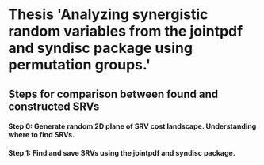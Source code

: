 # Thesis 'Analyzing synergistic random variables from the jointpdf and syndisc package using permutation groups.'

## Steps for comparison between found and constructed SRVs

#### Step 0: Generate random 2D plane of SRV cost landscape. Understanding where to find SRVs.

#### Step 1: Find and save SRVs using the jointpdf and syndisc package. 
